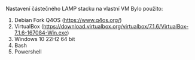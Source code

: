 Nastavení částečného LAMP stacku na vlastní VM 
Bylo použito: 
1. Debian Fork Q4OS (https://www.q4os.org/)
2. VirtualBox (https://download.virtualbox.org/virtualbox/7.1.6/VirtualBox-7.1.6-167084-Win.exe)
3. Windows 10 22H2 64 bit
4. Bash
5. Powershell
